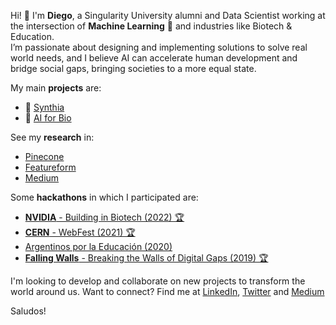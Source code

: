 Hi! 👋 I'm **Diego**, a Singularity University alumni and Data Scientist working at the intersection of **Machine Learning** :robot: and industries like Biotech & Education.   
I’m passionate about designing and implementing solutions to solve real world needs, and I believe AI can accelerate human development and bridge social gaps, bringing societies to a more equal state.


My main **projects** are:
- 🧠 [Synthia](https://github.com/dlopezyse/Synthia)
- 🧬 [AI for Bio](https://github.com/dlopezyse/AI-for-Bio)

See my **research** in:
- [Pinecone](https://www.pinecone.io/learn/)
- [Featureform](https://www.featureform.com/learn)
- [Medium](https://medium.com/@lopezyse)

Some **hackathons** in which I participated are:
- [**NVIDIA** - Building in Biotech (2022) 🏆](https://www.linkedin.com/feed/update/urn:li:activity:6999470390385225728/)
- [**CERN** - WebFest (2021) 🏆](https://webfest.cern/node/345)
- [Argentinos por la Educación (2020)](https://github.com/dlopezyse/Hackathon-ArgxEdu-2020)
- [**Falling Walls** - Breaking the Walls of Digital Gaps (2019) 🏆](https://www.utn.edu.ar/es/noticias-internacionales/noticias-eventos/falling-walls-lab-argentina-ganadores)


I'm looking to develop and collaborate on new projects to transform the world around us.
Want to connect? Find me at <a href="https://www.linkedin.com/in/lopezyse">LinkedIn</a>, <a href="https://twitter.com/lopezyse">Twitter</a> and <a href="https://lopezyse.medium.com/">Medium</a>

Saludos!





